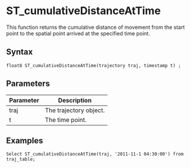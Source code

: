 # ST\_cumulativeDistanceAtTime

This function returns the cumulative distance of movement from the start point to the spatial point arrived at the specified time point.

## Syntax

```
float8 ST_cumulativeDistanceAtTime(trajectory traj, timestamp t) ;
```

## Parameters

|Parameter|Description|
|---------|-----------|
|traj|The trajectory object.|
|t|The time point.|

## Examples

```
Select ST_cumulativeDistanceAtTime(traj, '2011-11-1 04:30:00') from traj_table;
```

